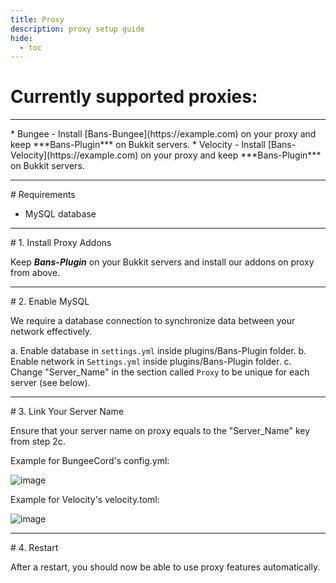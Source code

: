 ```yaml
---
title: Proxy
description: proxy setup guide
hide:
  - toc
---
```


# Currently supported proxies:
<hr>
<!-- Remember to replace the example links with the actual links -->
* Bungee - Install [Bans-Bungee](https://example.com) on your proxy and keep ***Bans-Plugin*** on Bukkit servers.
* Velocity - Install [Bans-Velocity](https://example.com) on your proxy and keep ***Bans-Plugin*** on Bukkit servers.

<hr>
# Requirements

* MySQL database

<hr>
# 1. Install Proxy Addons

Keep ***Bans-Plugin*** on your Bukkit servers and install our addons on proxy from above.

<hr>
# 2. Enable MySQL


We require a database connection to synchronize data between your network effectively.

a. Enable database in `settings.yml` inside plugins/Bans-Plugin folder. b. Enable network in `Settings.yml` inside plugins/Bans-Plugin folder. c. Change "Server_Name" in the section called `Proxy` to be unique for each server (see below).

<hr>
# 3. Link Your Server Name


Ensure that your server name on proxy equals to the "Server_Name" key from step 2c.

Example for BungeeCord's config.yml:

![image](https://github.com/user-attachments/assets/15f03126-ded6-4e73-8315-887aedbe5ead)

Example for Velocity's velocity.toml:

![image](https://github.com/user-attachments/assets/51ee20be-16a0-4967-82af-26d692025325)

<hr>
# 4. Restart

After a restart, you should now be able to use proxy features automatically.

